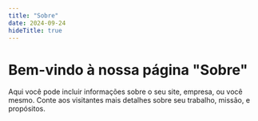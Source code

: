 ```yaml
---
title: "Sobre"
date: 2024-09-24
hideTitle: true
---
```


# Bem-vindo à nossa página "Sobre"

Aqui você pode incluir informações sobre o seu site, empresa, ou você mesmo. Conte aos visitantes mais detalhes sobre seu trabalho, missão, e propósitos.
